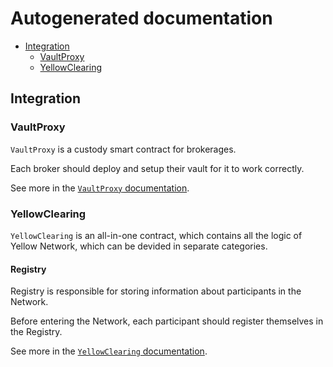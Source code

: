 # Autogenerated documentation

<!-- START doctoc generated TOC please keep comment here to allow auto update -->
<!-- DON'T EDIT THIS SECTION, INSTEAD RE-RUN doctoc TO UPDATE -->

- [Integration](#integration)
  - [VaultProxy](#vaultproxy)
  - [YellowClearing](#yellowclearing)

<!-- END doctoc generated TOC please keep comment here to allow auto update -->

## Integration

### VaultProxy

`VaultProxy` is a custody smart contract for brokerages.

Each broker should deploy and setup their vault for it to work correctly.

See more in the [`VaultProxy` documentation](./vault/VaultProxy.md).

### YellowClearing

`YellowClearing` is an all-in-one contract, which contains all the logic of Yellow Network, which can be devided in separate categories.

#### Registry

Registry is responsible for storing information about participants in the Network.

Before entering the Network, each participant should register themselves in the Registry.

See more in the [`YellowClearing` documentation](./clearing/YellowClearingBase.md).
